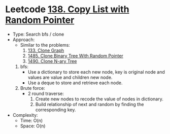 # Leetcode [138. Copy List with Random Pointer](https://leetcode.com/problems/copy-list-with-random-pointer/)
- Type: Search bfs / clone
- Approach:
	- Similar to the problems:
		1. [133. Clone Graph](https://leetcode.com/problems/clone-graph/)
		2. [1485. Clone Binary Tree With Random Pointer](https://leetcode.com/problems/clone-binary-tree-with-random-pointer/)
		3. [1490. Clone N-ary Tree](https://leetcode.com/problems/clone-n-ary-tree/)
	1. bfs:
		- Use a dictionary to store each new node, key is original node and values are value and children new node.
		- Use a deque to store and retrieve each node.
	2. Brute force:
		- 2 round traverse:
			1. Create new nodes to recode the value of nodes in dictionary.
			2. Build relationship of next and random by finding the corresponding key.
- Complexity:
	- Time: O(n)
	- Space: O(n)